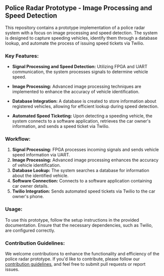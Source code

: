 ## Police Radar Prototype - Image Processing and Speed Detection

This repository contains a prototype implementation of a police radar system with a focus on image processing and speed detection. The system is designed to capture speeding vehicles, identify them through a database lookup, and automate the process of issuing speed tickets via Twilio.

### Key Features:
- **Signal Processing and Speed Detection:** Utilizing FPGA and UART communication, the system processes signals to determine vehicle speed.

- **Image Processing:** Advanced image processing techniques are implemented to enhance the accuracy of vehicle identification.

- **Database Integration:** A database is created to store information about registered vehicles, allowing for efficient lookup during speed detection.

- **Automated Speed Ticketing:** Upon detecting a speeding vehicle, the system connects to a software application, retrieves the car owner's information, and sends a speed ticket via Twilio.

### Workflow:
1. **Signal Processing:** FPGA processes incoming signals and sends vehicle speed information via UART.
2. **Image Processing:** Advanced image processing enhances the accuracy of vehicle identification.
3. **Database Lookup:** The system searches a database for information about the identified vehicle.
4. **Software Connection:** Connects to a software application containing car owner details.
5. **Twilio Integration:** Sends automated speed tickets via Twilio to the car owner's phone.

### Usage:
To use this prototype, follow the setup instructions in the provided documentation. Ensure that the necessary dependencies, such as Twilio, are configured correctly.

### Contribution Guidelines:
We welcome contributions to enhance the functionality and efficiency of the police radar prototype. If you'd like to contribute, please follow our [contribution guidelines](CONTRIBUTING.md), and feel free to submit pull requests or report issues.
